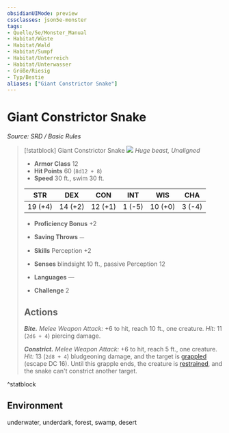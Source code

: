 ```yaml
---
obsidianUIMode: preview
cssclasses: json5e-monster
tags:
- Quelle/5e/Monster_Manual
- Habitat/Wüste
- Habitat/Wald
- Habitat/Sumpf
- Habitat/Unterreich
- Habitat/Unterwasser
- Größe/Riesig
- Typ/Bestie
aliases: ["Giant Constrictor Snake"]
---
```

# Giant Constrictor Snake
*Source: SRD / Basic Rules*  

> [!statblock] Giant Constrictor Snake
> ![](compendium/bestiary/beast/token/giant-constrictor-snake.png#token)
> *Huge beast, Unaligned*
> 
> - **Armor Class** 12 
> - **Hit Points** 60 (`8d12 + 8`)
> - **Speed** 30 ft., swim 30 ft.
> 
> |STR|DEX|CON|INT|WIS|CHA|
> |:---:|:---:|:---:|:---:|:---:|:---:|
> |19 (+4)|14 (+2)|12 (+1)| 1 (-5)|10 (+0)| 3 (-4)|
> 
> - **Proficiency Bonus** +2
> - **Saving Throws** ⏤
> - **Skills** Perception +2
> - **Senses** blindsight 10 ft., passive Perception 12
> 
> - **Languages** —
> - **Challenge** 2
> 
> ## Actions
> 
> ***Bite.*** *Melee Weapon Attack:* +6 to hit, reach 10 ft., one creature. *Hit:* 11 (`2d6 + 4`) piercing damage.
> 
> ***Constrict.*** *Melee Weapon Attack:* +6 to hit, reach 5 ft., one creature. *Hit:* 13 (`2d8 + 4`) bludgeoning damage, and the target is [grappled](rules/conditions.md#grappled) (escape DC 16). Until this grapple ends, the creature is [restrained](rules/conditions.md#restrained), and the snake can't constrict another target.
^statblock

## Environment

underwater, underdark, forest, swamp, desert